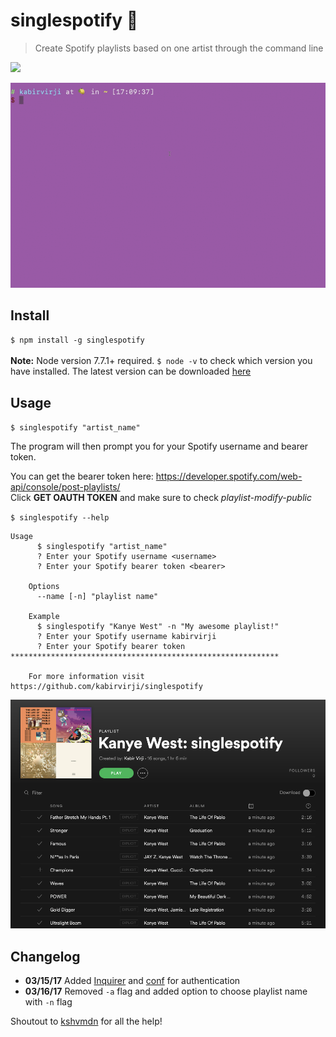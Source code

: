 # singlespotify 🎵

> Create Spotify playlists based on one artist through the command line

![](https://img.shields.io/badge/node-7.7.1-brightgreen.svg)

![](singlespotify.gif)

<!--- 
[![asciicast](https://asciinema.org/a/4k49ag6gy3bknaa6ryoubhcy5.png)](https://asciinema.org/a/4k49ag6gy3bknaa6ryoubhcy5)
-->

## Install
`$ npm install -g singlespotify` <br><br>
**Note:** Node version 7.7.1+ required. `$ node -v` to check which version you have installed. The latest version can be downloaded [here](https://nodejs.org/en/)

## Usage
`$ singlespotify "artist_name"`

The program will then prompt you for your Spotify username and bearer token. <br>

You can get the bearer token here: https://developer.spotify.com/web-api/console/post-playlists/ <br>
Click **GET OAUTH TOKEN** and make sure to check *playlist-modify-public* 

`$ singlespotify --help`

```
Usage
      $ singlespotify "artist_name"
      ? Enter your Spotify username <username>
      ? Enter your Spotify bearer token <bearer>

    Options
      --name [-n] "playlist name"

    Example
      $ singlespotify "Kanye West" -n "My awesome playlist!"
      ? Enter your Spotify username kabirvirji
      ? Enter your Spotify bearer token ************************************************************

    For more information visit https://github.com/kabirvirji/singlespotify
```

![](playlist.png)

## Changelog
- **03/15/17** Added [Inquirer](https://github.com/SBoudrias/Inquirer.js) and [conf](https://github.com/sindresorhus/conf) for authentication
- **03/16/17** Removed `-a` flag and added option to choose playlist name with `-n` flag


Shoutout to [kshvmdn](https://github.com/kshvmdn) for all the help!


